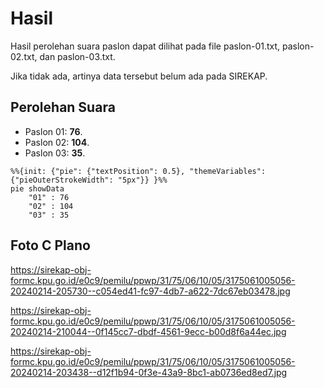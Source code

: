 # Hasil

Hasil perolehan suara paslon dapat dilihat pada file paslon-01.txt, paslon-02.txt, dan paslon-03.txt.

Jika tidak ada, artinya data tersebut belum ada pada SIREKAP.

## Perolehan Suara

 * Paslon 01: **76**.
 * Paslon 02: **104**.
 * Paslon 03: **35**.

```mermaid
%%{init: {"pie": {"textPosition": 0.5}, "themeVariables": {"pieOuterStrokeWidth": "5px"}} }%%
pie showData
    "01" : 76
    "02" : 104
    "03" : 35
```
## Foto C Plano

https://sirekap-obj-formc.kpu.go.id/e0c9/pemilu/ppwp/31/75/06/10/05/3175061005056-20240214-205730--c054ed41-fc97-4db7-a622-7dc67eb03478.jpg

https://sirekap-obj-formc.kpu.go.id/e0c9/pemilu/ppwp/31/75/06/10/05/3175061005056-20240214-210044--0f145cc7-dbdf-4561-9ecc-b00d8f6a44ec.jpg

https://sirekap-obj-formc.kpu.go.id/e0c9/pemilu/ppwp/31/75/06/10/05/3175061005056-20240214-203438--d12f1b94-0f3e-43a9-8bc1-ab0736ed8ed7.jpg
